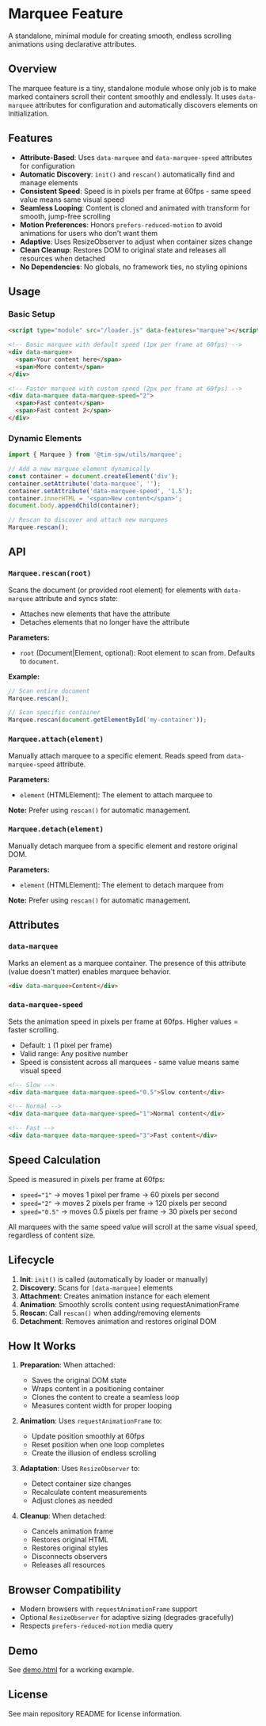 # Marquee Feature

A standalone, minimal module for creating smooth, endless scrolling animations using declarative attributes.

## Overview

The marquee feature is a tiny, standalone module whose only job is to make marked containers scroll their content smoothly and endlessly. It uses `data-marquee` attributes for configuration and automatically discovers elements on initialization.

## Features

- **Attribute-Based**: Uses `data-marquee` and `data-marquee-speed` attributes for configuration
- **Automatic Discovery**: `init()` and `rescan()` automatically find and manage elements
- **Consistent Speed**: Speed is in pixels per frame at 60fps - same speed value means same visual speed
- **Seamless Looping**: Content is cloned and animated with transform for smooth, jump-free scrolling
- **Motion Preferences**: Honors `prefers-reduced-motion` to avoid animations for users who don't want them
- **Adaptive**: Uses ResizeObserver to adjust when container sizes change
- **Clean Cleanup**: Restores DOM to original state and releases all resources when detached
- **No Dependencies**: No globals, no framework ties, no styling opinions

## Usage

### Basic Setup

```html
<script type="module" src="/loader.js" data-features="marquee"></script>

<!-- Basic marquee with default speed (1px per frame at 60fps) -->
<div data-marquee>
  <span>Your content here</span>
  <span>More content</span>
</div>

<!-- Faster marquee with custom speed (2px per frame at 60fps) -->
<div data-marquee data-marquee-speed="2">
  <span>Fast content</span>
  <span>Fast content 2</span>
</div>
```

### Dynamic Elements

```javascript
import { Marquee } from '@tim-spw/utils/marquee';

// Add a new marquee element dynamically
const container = document.createElement('div');
container.setAttribute('data-marquee', '');
container.setAttribute('data-marquee-speed', '1.5');
container.innerHTML = '<span>New content</span>';
document.body.appendChild(container);

// Rescan to discover and attach new marquees
Marquee.rescan();
```

## API

### `Marquee.rescan(root)`

Scans the document (or provided root element) for elements with `data-marquee` attribute and syncs state:
- Attaches new elements that have the attribute
- Detaches elements that no longer have the attribute

**Parameters:**
- `root` (Document|Element, optional): Root element to scan from. Defaults to `document`.

**Example:**
```javascript
// Scan entire document
Marquee.rescan();

// Scan specific container
Marquee.rescan(document.getElementById('my-container'));
```

### `Marquee.attach(element)`

Manually attach marquee to a specific element. Reads speed from `data-marquee-speed` attribute.

**Parameters:**
- `element` (HTMLElement): The element to attach marquee to

**Note:** Prefer using `rescan()` for automatic management.

### `Marquee.detach(element)`

Manually detach marquee from a specific element and restore original DOM.

**Parameters:**
- `element` (HTMLElement): The element to detach marquee from

**Note:** Prefer using `rescan()` for automatic management.

## Attributes

### `data-marquee`

Marks an element as a marquee container. The presence of this attribute (value doesn't matter) enables marquee behavior.

```html
<div data-marquee>Content</div>
```

### `data-marquee-speed`

Sets the animation speed in pixels per frame at 60fps. Higher values = faster scrolling.

- Default: `1` (1 pixel per frame)
- Valid range: Any positive number
- Speed is consistent across all marquees - same value means same visual speed

```html
<!-- Slow -->
<div data-marquee data-marquee-speed="0.5">Slow content</div>

<!-- Normal -->
<div data-marquee data-marquee-speed="1">Normal content</div>

<!-- Fast -->
<div data-marquee data-marquee-speed="3">Fast content</div>
```

## Speed Calculation

Speed is measured in pixels per frame at 60fps:
- `speed="1"` → moves 1 pixel per frame → 60 pixels per second
- `speed="2"` → moves 2 pixels per frame → 120 pixels per second
- `speed="0.5"` → moves 0.5 pixels per frame → 30 pixels per second

All marquees with the same speed value will scroll at the same visual speed, regardless of content size.

## Lifecycle

1. **Init**: `init()` is called (automatically by loader or manually)
2. **Discovery**: Scans for `[data-marquee]` elements
3. **Attachment**: Creates animation instance for each element
4. **Animation**: Smoothly scrolls content using requestAnimationFrame
5. **Rescan**: Call `rescan()` when adding/removing elements
6. **Detachment**: Removes animation and restores original DOM

## How It Works

1. **Preparation**: When attached:
   - Saves the original DOM state
   - Wraps content in a positioning container
   - Clones the content to create a seamless loop
   - Measures content width for proper looping

2. **Animation**: Uses `requestAnimationFrame` to:
   - Update position smoothly at 60fps
   - Reset position when one loop completes
   - Create the illusion of endless scrolling

3. **Adaptation**: Uses `ResizeObserver` to:
   - Detect container size changes
   - Recalculate content measurements
   - Adjust clones as needed

4. **Cleanup**: When detached:
   - Cancels animation frame
   - Restores original HTML
   - Restores original styles
   - Disconnects observers
   - Releases all resources

## Browser Compatibility

- Modern browsers with `requestAnimationFrame` support
- Optional `ResizeObserver` for adaptive sizing (degrades gracefully)
- Respects `prefers-reduced-motion` media query

## Demo

See [demo.html](demo.html) for a working example.

## License

See main repository README for license information.
